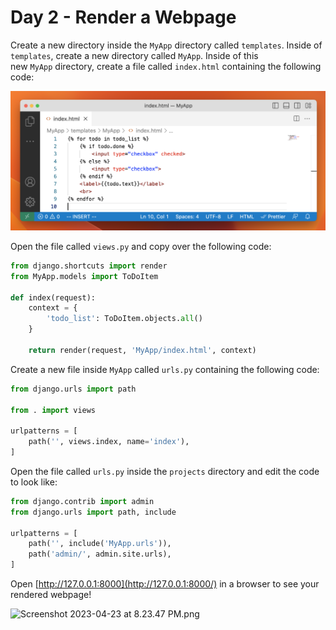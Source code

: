 # Day 2 - Render a Webpage

Create a new directory inside the `MyApp` directory called `templates`. Inside of `templates`, create a new directory called `MyApp`. Inside of this new `MyApp` directory, create a file called `index.html` containing the following code:

![Screenshot 2023-04-24 at 7.58.02 PM.png](png/day2/Screenshot_2023-04-24_at_7.58.02_PM.png)

Open the file called `views.py` and copy over the following code:

```python
from django.shortcuts import render
from MyApp.models import ToDoItem

def index(request):
    context = {
        'todo_list': ToDoItem.objects.all()
    }

    return render(request, 'MyApp/index.html', context)
```

Create a new file inside `MyApp` called `urls.py` containing the following code:

```python
from django.urls import path

from . import views

urlpatterns = [
    path('', views.index, name='index'),
]
```

Open the file called `urls.py` inside the `projects` directory and edit the code to look like:

```python
from django.contrib import admin
from django.urls import path, include

urlpatterns = [
    path('', include('MyApp.urls')),
    path('admin/', admin.site.urls),
]
```

Open [http://127.0.0.1:8000](http://127.0.0.1:8000/) in a browser to see your rendered webpage!

![Screenshot 2023-04-23 at 8.23.47 PM.png](Day%202%20-%20Render%20a%20Webpage%20871525e10b624a368880e5258277f25c/Screenshot_2023-04-23_at_8.23.47_PM.png)